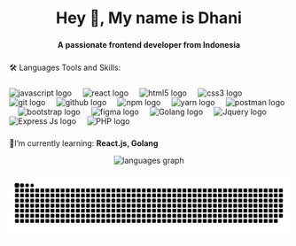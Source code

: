 <h1 align="center">Hey 👋, My name is Dhani</h1>

###

<h4 align="center">A passionate frontend developer from Indonesia</h4>

###

###

<p align="left">🛠 Languages Tools and Skills:</p>

###

<div align="left">
  <img src="https://cdn.jsdelivr.net/gh/devicons/devicon/icons/javascript/javascript-original.svg" height="40" alt="javascript logo"  />
  <img width="12" />
  <img src="https://cdn.jsdelivr.net/gh/devicons/devicon/icons/react/react-original.svg" height="40" alt="react logo"  />
  <img width="12" />
  <img src="https://cdn.simpleicons.org/html5/E34F26" height="40" alt="html5 logo"  />
  <img width="12" />
  <img src="https://cdn.simpleicons.org/css3/1572B6" height="40" alt="css3 logo"  />
  <img width="12" />
  <img src="https://cdn.simpleicons.org/git/F05032" height="40" alt="git logo"  />
  <img width="12" />
  <img src="https://img.shields.io/badge/GitHub-181717?logo=github&logoColor=white&style=for-the-badge" height="40" alt="github logo"  />
  <img width="12" />
  <img src="https://cdn.jsdelivr.net/gh/devicons/devicon/icons/npm/npm-original-wordmark.svg" height="40" alt="npm logo"  />
  <img width="12" />
  <img src="https://cdn.jsdelivr.net/gh/devicons/devicon/icons/yarn/yarn-original.svg" height="40" alt="yarn logo"  />
  <img width="12" />
  <img src="https://cdn.simpleicons.org/postman/FF6C37" height="40" alt="postman logo"  />
  <img width="12" />
  <img src="https://cdn.simpleicons.org/bootstrap/7952B3" height="40" alt="bootstrap logo"  />
  <img width="12" />
  <img src="https://cdn.jsdelivr.net/gh/devicons/devicon/icons/figma/figma-original.svg" height="40" alt="figma logo"  />
  <img width="12" />
  <img src="https://go.dev/blog/go-brand/Go-Logo/SVG/Go-Logo_Blue.svg" height="40" alt="Golang logo"  />
  <img width="12" />
  <img src="https://www.svgrepo.com/show/353940/jquery.svg" height="40" alt="Jquery logo"  />
  <img width="12" />
  <img src="https://miro.medium.com/v2/resize:fit:766/0*RDbjFZxjwF_JQWz-.jpg" height="40" alt="Express Js logo"  />
  <img width="12" />
  <img src="https://upload.wikimedia.org/wikipedia/commons/thumb/2/27/PHP-logo.svg/2560px-PHP-logo.svg.png" height="40" alt="PHP logo"  />
  <img width="12" />
</div>

###

🌱I’m currently learning: **React.js, Golang**

<div align="center">
  <img src="https://github-readme-stats.vercel.app/api/top-langs?username=ekodhani&locale=en&hide_title=true&layout=compact&card_width=300&langs_count=6&theme=dark&hide_border=true&order=2" height="250" alt="languages graph"  />
</div>

###

<img src="https://raw.githubusercontent.com/ekodhani/ekodhani/output/snake.svg" alt="Snake animation" />
